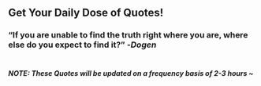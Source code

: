 ## Get Your Daily Dose of Quotes!
### <q>If you are unable to find the truth right where you are, where else do you expect to find it?</q> -<em>Dogen</em> <br><br>
##### NOTE: These Quotes will be updated on a frequency basis of 2-3 hours ~
